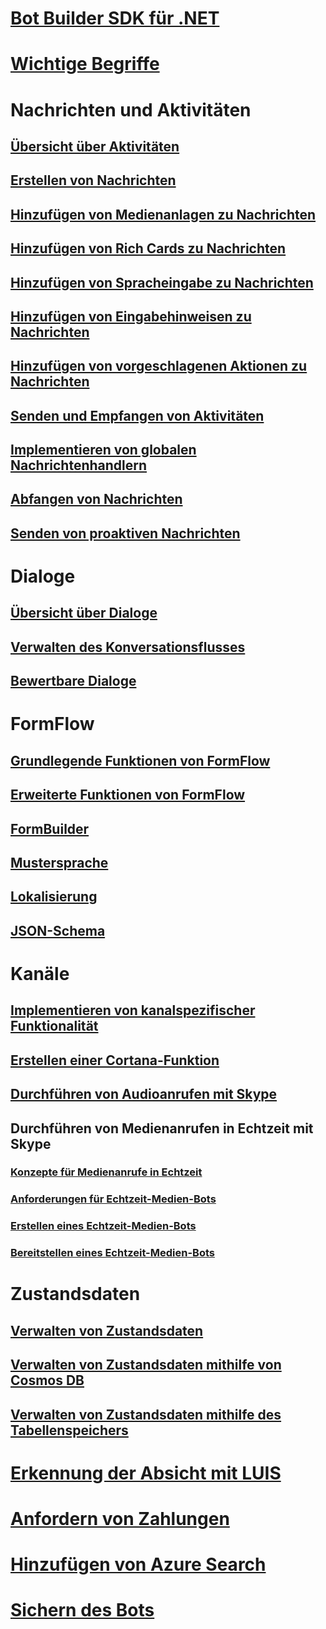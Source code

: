 # [Bot Builder SDK für .NET](bot-builder-dotnet-overview.md)
# [Wichtige Begriffe](bot-builder-dotnet-concepts.md)
# Nachrichten und Aktivitäten
## [Übersicht über Aktivitäten](bot-builder-dotnet-activities.md)
## [Erstellen von Nachrichten](bot-builder-dotnet-create-messages.md)
## [Hinzufügen von Medienanlagen zu Nachrichten](bot-builder-dotnet-add-media-attachments.md)
## [Hinzufügen von Rich Cards zu Nachrichten](bot-builder-dotnet-add-rich-card-attachments.md)
<!-- ## [Send carousel of cards](bot-builder-dotnet-add-carousel-card.md) -->
## [Hinzufügen von Spracheingabe zu Nachrichten](bot-builder-dotnet-text-to-speech.md)
## [Hinzufügen von Eingabehinweisen zu Nachrichten](bot-builder-dotnet-add-input-hints.md)
## [Hinzufügen von vorgeschlagenen Aktionen zu Nachrichten](bot-builder-dotnet-add-suggested-actions.md)
## [Senden und Empfangen von Aktivitäten](bot-builder-dotnet-connector.md)
## [Implementieren von globalen Nachrichtenhandlern](bot-builder-dotnet-global-handlers.md)
## [Abfangen von Nachrichten](bot-builder-dotnet-middleware.md)
## [Senden von proaktiven Nachrichten](bot-builder-dotnet-proactive-messages.md)
# Dialoge
## [Übersicht über Dialoge](bot-builder-dotnet-dialogs.md)
## [Verwalten des Konversationsflusses](bot-builder-dotnet-manage-conversation-flow.md)
## [Bewertbare Dialoge](bot-builder-dotnet-scorable-dialogs.md)
# FormFlow
## [Grundlegende Funktionen von FormFlow](bot-builder-dotnet-formflow.md)
## [Erweiterte Funktionen von FormFlow](bot-builder-dotnet-formflow-advanced.md)
## [FormBuilder](bot-builder-dotnet-formflow-formbuilder.md)
## [Mustersprache](bot-builder-dotnet-formflow-pattern-language.md)
## [Lokalisierung](bot-builder-dotnet-formflow-localize.md)
## [JSON-Schema](bot-builder-dotnet-formflow-json-schema.md)
# Kanäle
## [Implementieren von kanalspezifischer Funktionalität](bot-builder-dotnet-channeldata.md)
## [Erstellen einer Cortana-Funktion](bot-builder-dotnet-cortana-skill.md)
## [Durchführen von Audioanrufen mit Skype](bot-builder-dotnet-audio-calls.md)
## Durchführen von Medienanrufen in Echtzeit mit Skype
### [Konzepte für Medienanrufe in Echtzeit](bot-builder-dotnet-real-time-media-concepts.md)
### [Anforderungen für Echtzeit-Medien-Bots](bot-builder-dotnet-real-time-media-requirements.md)
### [Erstellen eines Echtzeit-Medien-Bots](bot-builder-dotnet-real-time-audio-video-call-overview.md)
### [Bereitstellen eines Echtzeit-Medien-Bots](bot-builder-dotnet-real-time-deploy-visual-studio.md)
# Zustandsdaten
## [Verwalten von Zustandsdaten](bot-builder-dotnet-state.md)
## [Verwalten von Zustandsdaten mithilfe von Cosmos DB](bot-builder-dotnet-state-azure-cosmosdb.md)
## [Verwalten von Zustandsdaten mithilfe des Tabellenspeichers](bot-builder-dotnet-state-azure-table-storage.md)
# [Erkennung der Absicht mit LUIS](bot-builder-dotnet-luis-dialogs.md)
# [Anfordern von Zahlungen](bot-builder-dotnet-request-payment.md)
# [Hinzufügen von Azure Search](bot-builder-dotnet-search-azure.md)
# [Sichern des Bots](bot-builder-dotnet-security.md)
